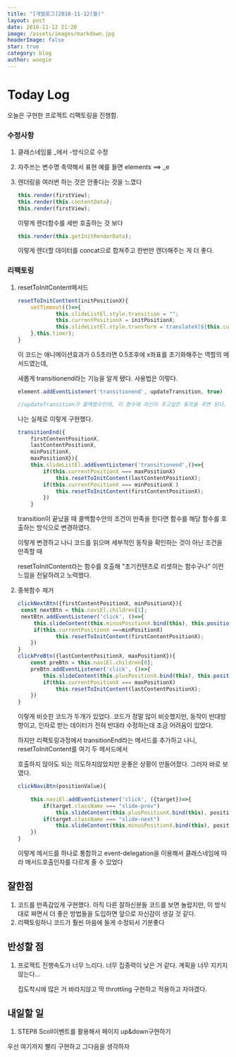 ```yaml
---
title: "[개발로그]2018-11-12(월)"
layout: post
date: 2018-11-12 21:20
image: /assets/images/markdown.jpg
headerImage: false
star: true
category: blog
author: woogie
---
```




# Today Log

오늘은 구현한 프로젝트 리팩토링을 진행함.



### 수정사항

1. 클래스네임룰 _에서 -방식으로 수정

2. 자주쓰는 변수명 축약해서 표현 예를 들면 elements ==> _e

3. 렌더링을 여러번 하는 것은 안좋다는 것을 느꼈다



   ~~~js
   this.render(firstView);
   this.render(this.contentData);
   this.render(firstView);
   ~~~

   이렇게 렌더함수를 세번 호출하는 것 보다

   ~~~js
   this.render(this.getInitRenderData);
   ~~~

   이렇게 렌더할 데이터를 concat으로 합쳐주고 한번만 렌더해주는 게 더 좋다.



### 리팩토링

1. resetToInitContent메서드

   ~~~js
   resetToInitConttent(initPositionX){
       setTimeout(()=>{
               this.slideListEl.style.transition = "";
               this.currentPositionX = initPositionX;
               this.slideListEl.style.transform =`translateX(${this.currentPositionX}%)`;
       },this.timer);
   }
   ~~~

   이 코드는 애니메이션효과가 0.5초라면 0.5초후에 x좌표를 초기화해주는 역할의 메서드였는데, 

   새롭게 transitionend라는 기능을 알게 됐다. 사용법은 이렇다.

   ~~~js
   element.addEventListener('transitionend', updateTransition, true)
   
   //updateTransition가 콜백함수인데, 이 함수에 자신이 주고싶은 동작을 주면 된다.
   ~~~

   나는 실제로 이렇게 구현했다.

   ~~~js
   transitionEnd({
       firstContentPositionX,
       lastContentPositionX,
       minPositionX,
       maxPositionX}){
       this.slideListEl.addEventListener('transitionend',()=>{
           if(this.currentPositionX === maxPositionX)
               this.resetToInitContent(lastContentPositionX);
           if(this.currentPositionX === minPositionX )
               this.resetToInitContent(firstContentPositionX);
           })
       }
   ~~~

   transition이 끝났을 때 콜백함수안의 조건이 만족을 한다면 함수를 해당 함수를 호출하는 방식으로 변경하였다.

   이렇게 변경하고 나니 코드를 읽으며 세부적인 동작을 확인하는 것이 아닌 조건을 만족할 때

    resetToInitContent라는 함수를 호출해 "초기컨텐츠로 리셋하는 함수구나" 이런 느낌을 전달하려고 노력했다.

2. 중복함수 제거

   ~~~js
   clickNextBtn({firstContentPositionX, minPositionX}){
   	const nextBtn = this.naviEl.children[1];
   	nextBtn.addEventListener('click', ()=>{
   		this.slideContent(this.minusPositionX.bind(this), this.positionValue());
   		if(this.currentPositionX ===minPositionX)
               this.resetToInitContent(firstContentPositionX);
       })
   }
   clickPreBtn({lastContentPositionX, maxPositionX}){
       const preBtn = this.naviEl.children[0];
       preBtn.addEventListener('click', ()=>{
           this.slideContent(this.plusPositionX.bind(this), this.positionValue());
           if(this.currentPositionX === maxPositionX)
               this.resetToInitContent(lastContentPositionX);
       })
   }
   ~~~

   이렇게 비슷한 코드가 두개가 있었다. 코드가 정말 많이 비슷했지만, 동작이 반대방향이고, 인자로 받는 데이터가 전혀 반대라 수정하는데 조금 어려움이 있었다. 

   하지만 리팩토링과정에서 transitionEnd라는 메서드를 추가하고 나니, resetToInitContent를 여기 두 메서드에서

   호출하지 않아도 되는 의도하지않았지만 운좋은 상황이 만들어졌다. 그러자 바로 보였다.

   ~~~js
   clickNaviBtn(positionValue){
           
       this.naviEl.addEventListener('click', ({target})=>{
           if(target.className === "slide-prev")
               this.slideContent(this.plusPositionX.bind(this), positionValue);
           if(target.className === "slide-next")
               this.slideContent(this.minusPositionX.bind(this), positionValue);
       })
   }
   ~~~

   이렇게 메서드를 하나로 통합하고 event-delegation을 이용해서 클래스네임에 따라 메서드호출인자를 다르게 줄 수 있었다



## 잘한점

1. 코드를 만족감있게 구현했다. 아직 다른 잘하신분들 코드를 보면 놀랍지만, 이 방식대로 짜면서 더 좋은 방법들을 도입하면 앞으로 자신감이 생길 것 같다.
2. 리팩토링하니 코드가 훨씬 마음에 들게 수정되서 기분좋다



## 반성할 점

1. 프로젝트 진행속도가 너무 느리다. 너무 집중력이 낮은 거 같다. 계획을 너무 지키지 않는다...

   집도착시에 많은 거 바라지않고 딱 throttling 구현하고 적용하고 자야겠다.



## 내일할 일 

1. STEP8 Scoll이벤트를 활용해서 페이지 up&down구현하기

우선 여기까지 빨리 구현하고 그다음을 생각하자